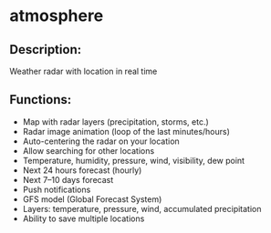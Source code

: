 # atmosphere
  
## Description:
  Weather radar with location in real time

## Functions:
  - Map with radar layers (precipitation, storms, etc.)
  - Radar image animation (loop of the last minutes/hours)
  - Auto-centering the radar on your location
  - Allow searching for other locations
  - Temperature, humidity, pressure, wind, visibility, dew point
  - Next 24 hours forecast (hourly)
  - Next 7–10 days forecast
  - Push notifications
  - GFS model (Global Forecast System)
  - Layers: temperature, pressure, wind, accumulated precipitation
  - Ability to save multiple locations
